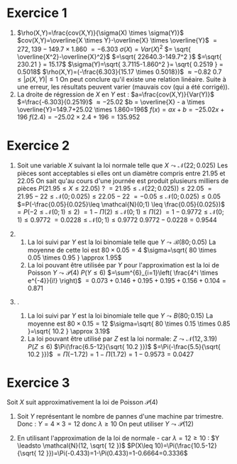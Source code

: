 # Exercice 1

1) $\rho(X,Y)=\frac{cov(X,Y)}{\sigma(X) \times \sigma(Y)}$
	$cov(X,Y)=\overline{X \times Y}-\overline{X} \times \overline{Y}$
	$= 272,139 - 149.7 \times 1.860$
	$=-6.303$
	$\sigma(X)=Var(X)^2$
	$= \sqrt{ \overline{X^2}-\overline{X}^2}$
	$=\sqrt{ 22640.3-149.7^2 }$
	$=\sqrt{ 230.21 } = 15.17$
	$\sigma(Y)=\sqrt{ 3.7115-1.860^2 }= \sqrt{ 0.2519 } = 0.5018$
	$\rho(X,Y)=(-\frac{6.303}{15.17 \times 0.5018})$
	$\approx-0.82$
	$0.7 \leq | \rho(X,Y) | \leq 1$
	On peut conclure qu'il existe une relation linéaire. Suite à une erreur, les résultats peuvent varier (mauvais cov (qui a été corrigé)).
2) La droite de régression de $X$ en $Y$ est :
	$a=\frac{cov(X,Y)}{Var(Y)}$
	$=\frac{-6.303}{0.2519}$
	$\approx-25.02$
	$b = \overline{X} - a \times \overline{Y}=149.7+25.02 \times 1.860=196$
	$f(x)=ax+b=-25.02x+196$
	$f(2.4)=-25.02 \times 2.4 + 196=135.952$
# Exercice 2

1) Soit une variable $X$ suivant la loi normale telle que $X \leadsto \mathcal{N}(22; 0.025)$
	Les pièces sont acceptables si elles ont un diamètre compris entre 21.95 et 22.05
	On sait qu'au cours d'une journée est produit plusieurs milliers de pièces
	$P(21.95 \leq X \leq 22.05)$ ?
	$=21.95 \leq \mathcal{N}(22;0.025)) \leq 22.05$
	$=21.95-22 \leq \mathcal{N}(0;0.025) \leq 22.05-22$
	$=-0.05 \leq \mathcal{N}(0;0.025) \leq 0.05$
	$=P(-\frac{0.05}{0.025}\leq \mathcal{N}(0;1) \leq \frac{0.05}{0.025})$
	$=P(-2 \leq \mathcal{N}(0;1) \leq 2)$
	$=1-\Pi(2)\leq \mathcal{N}(0;1) \leq \Pi(2)$
	$=1-0.9772 \leq \mathcal{N}(0;1) \leq 0.9772$
	$=0.0228\leq \mathcal{N}(0;1) \leq 0.9772$
	$0.9772-0.0228=0.9544$

2) 
	1) La loi suivi par $Y$ est la loi binomiale telle que $Y \leadsto \mathcal{B}(80;0.05)$
		La moyenne de cette loi est $80 \times 0.05=4$
		$\sigma=\sqrt{ 80 \times 0.05 \times 0.95 } \approx 1.95$
	2) La loi pouvant être utilisée par $Y$ pour l'approximation est la loi de Poisson
		$Y \leadsto \mathcal{P}(4)$
		$P(Y \leq 6)$
		$=\sum^{6}_{i=1}\left( \frac{4^i \times e^{-4}}{i!} \right)$
		$=0.073+0.146+0.195+0.195+0.156+0.104=0.871$
		
3) .
	1) La loi suivi par $Y$ est la loi binomiale telle que $Y \leadsto B(80;0.15)$
		La moyenne est $80 \times 0.15=12$
		$\sigma=\sqrt{ 80 \times 0.15 \times 0.85 }=\sqrt{ 10.2 } \approx 3.19$
	2) La loi pouvant être utilisé par $Z$ est la loi normale:
		$Z \leadsto \mathcal{N}(12, 3.19)$
		$P(Z \leq 6)$
		$\Pi(\frac{6.5-12}{\sqrt{ 10.2 }})$
		$=\Pi(-\frac{5.5}{\sqrt{ 10.2 }})$
		$=\Pi(-1.72)=1-\Pi(1.72)=1-0.9573=0.0427$

# Exercice 3

Soit $X$ suit approximativement la loi de Poisson $\mathcal{P}(4)$
1) Soit $Y$ représentant le nombre de pannes d'une machine par trimestre.
	Donc : $Y=4 \times 3=12$ donc $\lambda\geq10$
	On peut utiliser $Y \leadsto \mathcal{P}(12)$

2) En utilisant l'approximation de la loi de normale - car $\lambda=12\geq 10$ :
	$Y \leadsto \mathcal{N}(12, \sqrt{ 12 })$
	$P(X\leq 10)=\Pi(\frac{10.5-12}{\sqrt{ 12 }})=\Pi(-0.433)=1-\Pi(0.433)=1-0.6664=0.3336$